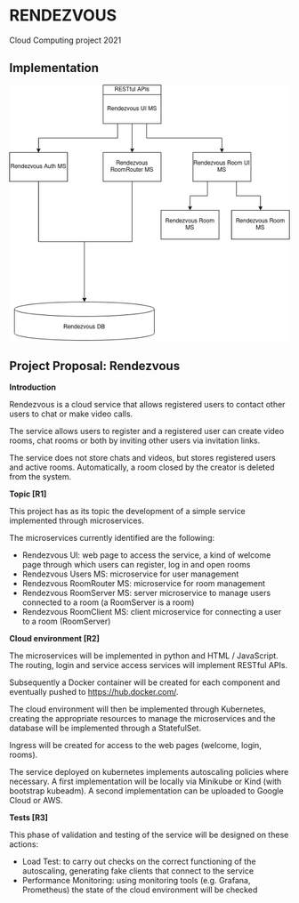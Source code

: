 # RENDEZVOUS

Cloud Computing project 2021

## Implementation

![Architecture](https://github.com/vvalerio-priv/cloud-computing-project/raw/main/documentation/RendezvousArchitecture.png)


## Project Proposal: Rendezvous

**Introduction**

Rendezvous is a cloud service that allows registered users to contact other users to chat or make video calls.

The service allows users to register and a registered user can create video rooms, chat rooms or both by inviting other users via invitation links.

The service does not store chats and videos, but stores registered users and active rooms. Automatically, a room closed by the creator is deleted from the system.

**Topic [R1]**

This project has as its topic the development of a simple service implemented through microservices.

The microservices currently identified are the following:

- Rendezvous UI: web page to access the service, a kind of welcome page through which users can register, log in and open rooms
- Rendezvous Users MS: microservice for user management
- Rendezvous RoomRouter MS: microservice for room management
- Rendezvous RoomServer MS: server microservice to manage users connected to a room (a RoomServer is a room)
- Rendezvous RoomClient MS: client microservice for connecting a user to a room (RoomServer)

**Cloud environment [R2]**

The microservices will be implemented in python and HTML / JavaScript. The routing, login and service access services will implement RESTful APIs.

Subsequently a Docker container will be created for each component and eventually pushed to https://hub.docker.com/.

The cloud environment will then be implemented through Kubernetes, creating the appropriate resources to manage the microservices and the database will be implemented through a StatefulSet.

Ingress will be created for access to the web pages (welcome, login, rooms).

The service deployed on kubernetes implements autoscaling policies where necessary. A first implementation will be locally via Minikube or Kind (with bootstrap kubeadm). A second implementation can be uploaded to Google Cloud or AWS.

**Tests [R3]**

This phase of validation and testing of the service will be designed on these actions:

- Load Test: to carry out checks on the correct functioning of the autoscaling, generating fake clients that connect to the service
- Performance Monitoring: using monitoring tools (e.g. Grafana, Prometheus) the state of the cloud environment will be checked
